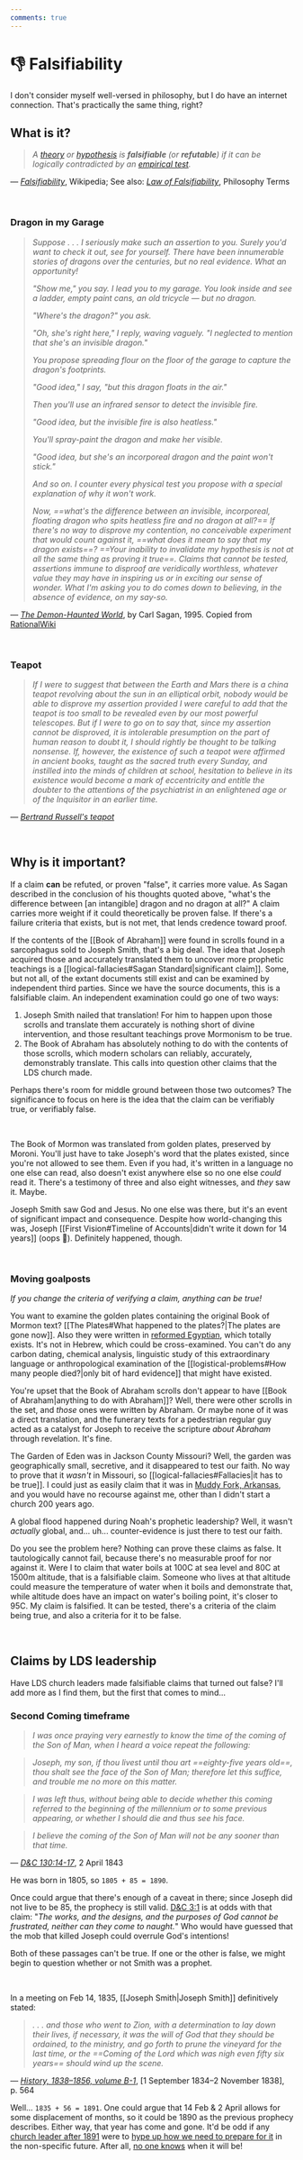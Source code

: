 ```yaml
---
comments: true
---
```

# 👎 Falsifiability
I don't consider myself well-versed in philosophy, but I do have an internet connection. That's practically the same thing, right?

## What is it?
> *A [theory](https://en.wikipedia.org/wiki/Scientific_theory "Scientific theory") or [hypothesis](https://en.wikipedia.org/wiki/Hypothesis "Hypothesis") is **falsifiable** (or **refutable**) if it can be logically contradicted by an [empirical test](https://en.wikipedia.org/wiki/Empirical_test "Empirical test").*

— *[Falsifiability](https://en.wikipedia.org/wiki/Falsifiability)*, Wikipedia; See also: *[Law of Falsifiability](https://philosophyterms.com/law-of-falsifiability/)*, Philosophy Terms

&nbsp;

### Dragon in my Garage
> *Suppose . . . I seriously make such an assertion to you. Surely you'd want to check it out, see for yourself. There have been innumerable stories of dragons over the centuries, but no real evidence. What an opportunity!*
>
> *"Show me," you say. I lead you to my garage. You look inside and see a ladder, empty paint cans, an old tricycle — but no dragon.*
>
> *"Where's the dragon?" you ask.*
>
> *"Oh, she's right here," I reply, waving vaguely. "I neglected to mention that she's an invisible dragon."*
>
> *You propose spreading flour on the floor of the garage to capture the dragon's footprints.*
>
> *"Good idea," I say, "but this dragon floats in the air."*
>
> *Then you'll use an infrared sensor to detect the invisible fire.*
>
> *"Good idea, but the invisible fire is also heatless."*
>
> *You'll spray-paint the dragon and make her visible.*
>
> *"Good idea, but she's an incorporeal dragon and the paint won't stick."*
>
> *And so on. I counter every physical test you propose with a special explanation of why it won't work.*
>
> *Now, ==what's the difference between an invisible, incorporeal, floating dragon who spits heatless fire and no dragon at all?== If there's no way to disprove my contention, no conceivable experiment that would count against it, ==what does it mean to say that my dragon exists==? ==Your inability to invalidate my hypothesis is not at all the same thing as proving it true==. Claims that cannot be tested, assertions immune to disproof are veridically worthless, whatever value they may have in inspiring us or in exciting our sense of wonder. What I'm asking you to do comes down to believing, in the absence of evidence, on my say-so.*

— [*The Demon-Haunted World*](https://archive.org/details/the-demon-haunted-world-01), by Carl Sagan, 1995. Copied from [RationalWiki](https://rationalwiki.org/wiki/The_Dragon_in_My_Garage#Overview_of_the_analogy)

&nbsp;

### Teapot
>  *If I were to suggest that between the Earth and Mars there is a china teapot revolving about the sun in an elliptical orbit, nobody would be able to disprove my assertion provided I were careful to add that the teapot is too small to be revealed even by our most powerful telescopes. But if I were to go on to say that, since my assertion cannot be disproved, it is intolerable presumption on the part of human reason to doubt it, I should rightly be thought to be talking nonsense. If, however, the existence of such a teapot were affirmed in ancient books, taught as the sacred truth every Sunday, and instilled into the minds of children at school, hesitation to believe in its existence would become a mark of eccentricity and entitle the doubter to the attentions of the psychiatrist in an enlightened age or of the Inquisitor in an earlier time.*

— *[Bertrand Russell's teapot](https://en.wikipedia.org/wiki/Russell%27s_teapot)*

&nbsp;

## Why is it important?
If a claim **can** be refuted, or proven "false", it carries more value. As Sagan described in the conclusion of his thoughts quoted above, "what's the difference between [an intangible] dragon and no dragon at all?" A claim carries more weight if it could theoretically be proven false. If there's a failure criteria that exists, but is not met, that lends credence toward proof.

If the contents of the [[Book of Abraham]] were found in scrolls found in a sarcophagus sold to Joseph Smith, that's a big deal. The idea that Joseph acquired those and accurately translated them to uncover more prophetic teachings is a [[logical-fallacies#Sagan Standard|significant claim]]. Some, but not all, of the extant documents still exist and can be examined by independent third parties. Since we have the source documents, this is a falsifiable claim. An independent examination could go one of two ways:

1. Joseph Smith nailed that translation! For him to happen upon those scrolls and translate them accurately is nothing short of divine intervention, and those resultant teachings prove Mormonism to be true.
2. The Book of Abraham has absolutely nothing to do with the contents of those scrolls, which modern scholars can reliably, accurately, demonstrably translate. This calls into question other claims that the LDS church made.

Perhaps there's room for middle ground between those two outcomes? The significance to focus on here is the idea that the claim can be verifiably true, or verifiably false. 

&nbsp;

The Book of Mormon was translated from golden plates, preserved by Moroni. You'll just have to take Joseph's word that the plates existed, since you're not allowed to see them. Even if you had, it's written in a language no one else can read, also doesn't exist anywhere else so no one else *could* read it. There's a testimony of three and also eight witnesses, and *they* saw it. Maybe.

Joseph Smith saw God and Jesus. No one else was there, but it's an event of significant impact and consequence. Despite how world-changing this was, Joseph [[First Vision#Timeline of Accounts|didn't write it down for 14 years]] (oops 🤪). Definitely happened, though.

&nbsp;

### Moving goalposts 
*If you change the criteria of verifying a claim, anything can be true!*

You want to examine the golden plates containing the original Book of Mormon text? [[The Plates#What happened to the plates?|The plates are gone now]]. Also they were written in [reformed Egyptian](https://www.churchofjesuschrist.org/study/scriptures/bofm/morm/9?lang=eng&id=p32-p33#p32), which totally exists. It's not in Hebrew, which could be cross-examined. You can't do any carbon dating, chemical analysis, linguistic study of this extraordinary language or anthropological examination of the [[logistical-problems#How many people died?|only bit of hard evidence]] that might have existed.

You're upset that the Book of Abraham scrolls don't appear to have [[Book of Abraham|anything to do with Abraham]]? Well, there were other scrolls in the set, and *those* ones were written by Abraham. Or maybe none of it was a direct translation, and the funerary texts for a pedestrian regular guy acted as a catalyst for Joseph to receive the scripture *about Abraham* through revelation. It's fine.

The Garden of Eden was in Jackson County Missouri? Well, the garden was geographically small, secretive, and it disappeared to test our faith. No way to prove that it *wasn't* in Missouri, so [[logical-fallacies#Fallacies|it has to be true]]. I could just as easily claim that it was in [Muddy Fork, Arkansas](https://maps.app.goo.gl/Vpz8TyfpN2uigrfP7), and you would have no recourse against me, other than I didn't start a church 200 years ago.

A global flood happened during Noah's prophetic leadership? Well, it wasn't *actually* global, and... uh... counter-evidence is just there to test our faith.

Do you see the problem here? Nothing can prove these claims as false. It tautologically cannot fail, because there's no measurable proof for nor against it. Were I to claim that water boils at 100C at sea level and 80C at 1500m altitude, that is a falsifiable claim. Someone who lives at that altitude could measure the temperature of water when it boils and demonstrate that, while altitude does have an impact on water's boiling point, it's closer to 95C. My claim is falsified. It can be tested, there's a criteria of the claim being true, and also a criteria for it to be false.

&nbsp;

## Claims by LDS leadership
Have LDS church leaders made falsifiable claims that turned out false? I'll add more as I find them, but the first that comes to mind...

### Second Coming timeframe
> *I was once praying very earnestly to know the time of the coming of the Son of Man, when I heard a voice repeat the following:*

> *Joseph, my son, if thou livest until thou art ==eighty-five years old==, thou shalt see the face of the Son of Man; therefore let this suffice, and trouble me no more on this matter.*

> *I was left thus, without being able to decide whether this coming referred to the beginning of the millennium or to some previous appearing, or whether I should die and thus see his face.*

> *I believe the coming of the Son of Man will not be any sooner than that time.*

— *[D&C 130:14-17](https://www.churchofjesuschrist.org/study/scriptures/dc-testament/dc/130?lang=eng&id=p14-p17#p14)*, 2 April 1843

He was born in 1805, so `1805 + 85 = 1890`.

Once could argue that there's enough of a caveat in there; since Joseph did not live to be 85, the prophecy is still valid. [D&C 3:1](https://www.churchofjesuschrist.org/study/scriptures/dc-testament/dc/3?lang=eng&id=p1#p1) is at odds with that claim: "*The works, and the designs, and the purposes of God cannot be frustrated, neither can they come to naught.*" Who would have guessed that the mob that killed Joseph could overrule God's intentions! 

Both of these passages can't be true. If one or the other is false, we might begin to question whether or not Smith was a prophet.

&nbsp;

In a meeting on Feb 14, 1835, [[Joseph Smith|Joseph Smith]] definitively stated:

> *. . . and those who went to Zion, with a determination to lay down their lives, if necessary, it was the will of God that they should be ordained, to the ministry, and go forth to prune the vineyard for the last time, or the ==Coming of the Lord which was nigh even fifty six years== should wind up the scene.*

— *[History, 1838–1856, volume B-1](https://www.josephsmithpapers.org/paper-summary/history-1838-1856-volume-b-1-1-september-1834-2-november-1838/18)*, [1 September 1834–2 November 1838], p. 564

Well... `1835 + 56 = 1891`.  One could argue that 14 Feb & 2 April allows for some displacement of months, so it could be 1890 as the previous prophecy describes. Either way, that year has come and gone. It'd be odd if any [church leader after 1891](https://www.churchofjesuschrist.org/search?facet=general-conference&lang=eng&query=second+coming&page=1) were to [hype up how we need to prepare for it](https://www.churchofjesuschrist.org/study/general-conference/topics/second-coming?lang=eng) in the non-specific future. After all, [no one knows](https://www.churchofjesuschrist.org/study/scriptures/dc-testament/dc/49?lang=eng&id=p7#p7) when it will be!